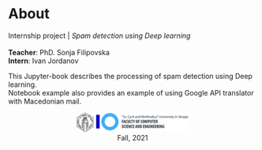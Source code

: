 # About

Internship project | *Spam detection using Deep learning*
<br>
<br> **Teacher**: PhD. Sonja Filipovska
<br> **Intern**: Ivan Jordanov


This Jupyter-book describes the processing of spam detection using Deep learning. <br>
Notebook example also provides an example of using Google API translator with Macedonian mail. 


<p align="center">
<img src="https://raw.githubusercontent.com/zelenelez/images/master/finki.jpg" width=45%;></img> <br>
Fall, 2021
</p>

